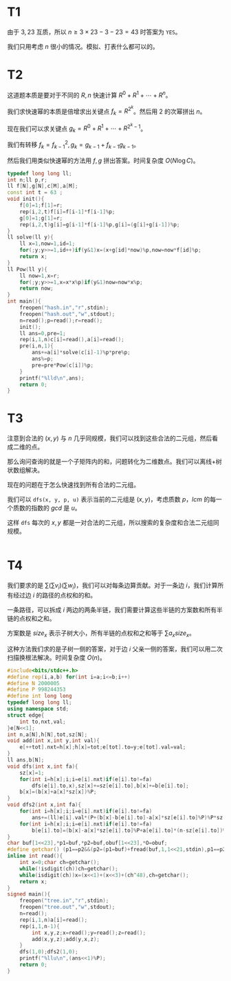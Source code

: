 # T1

由于 $3,23$ 互质，所以 $n\ge 3\times 23 - 3- 23 = 43$ 时答案为 ``YES``。

我们只用考虑 $n$ 很小的情况。模拟、打表什么都可以的。

# T2

这道题本质是要对于不同的 $R,n$ 快速计算 $R^0 + R^1 +\cdots+R^{n}$。

我们求快速幂的本质是倍增求出关键点 $f_k = R^{2^k}$。然后用 $2$ 的次幂拼出 $n$。

现在我们可以求关键点 $g_k = R^0+R^1+\cdots + R^{2^k - 1}$。

我们有转移 $f_k = f_{k-1}^2, g_k=g_{k-1}+f_{k-1}g_{k-1}$。

然后我们用类似快速幂的方法用 $f,g$ 拼出答案。时间复杂度 $O(N\log C)$。

```cpp
typedef long long ll;
int n;ll p,r;
ll f[N],g[N],c[M],a[M];
const int t = 63 ;
void init(){
	f[0]=1;f[1]=r;
	rep(i,2,t)f[i]=f[i-1]*f[i-1]%p;
	g[0]=1;g[1]=r;
	rep(i,2,t)g[i]=g[i-1]*f[i-1]%p,g[i]=(g[i]+g[i-1])%p;
}
ll solve(ll y){
	ll x=1,now=1,id=1;
	for(;y;y>>=1,id++)if(y&1)x=(x+g[id]*now)%p,now=now*f[id]%p;
	return x;
}
ll Pow(ll y){
	ll now=1,x=r;
	for(;y;y>>=1,x=x*x%p)if(y&1)now=now*x%p;
	return now;
}
int main(){
	freopen("hash.in","r",stdin);
	freopen("hash.out","w",stdout);
	n=read();p=read();r=read();
	init();
	ll ans=0,pre=1;
	rep(i,1,n)c[i]=read(),a[i]=read();
	pre(i,n,1){
		ans+=a[i]*solve(c[i]-1)%p*pre%p;
		ans%=p;
		pre=pre*Pow(c[i])%p;
	}
	printf("%lld\n",ans);
	return 0;
}
```



# T3

注意到合法的 $(x,y)$ 与 $n$ 几乎同规模，我们可以找到这些合法的二元组，然后看成二维的点。

那么询问查询的就是一个子矩阵内的和，问题转化为二维数点。我们可以离线+树状数组解决。

现在的问题在于怎么快速找到所有合法的二元组。

我们可以 ``dfs(x, y, p, u)`` 表示当前的二元组是 $(x, y)$，考虑质数 $p$，$lcm$ 的每一个质数的指数的 $gcd$ 是 $u$。

这样 ``dfs`` 每次的 $x,y$ 都是一对合法的二元组，所以搜索的复杂度和合法二元组同规模。

```cpp
```



# T4

我们要求的是 $\sum (\sum v_i)(\sum w_i)$，我们可以对每条边算贡献。对于一条边 $i$，我们计算所有经过边 $i$ 的路径的点权和的和。

一条路径，可以拆成 $i$ 两边的两条半链，我们需要计算这些半链的方案数和所有半链的点权和之和。

方案数是 $size_x$ 表示子树大小，所有半链的点权和之和等于 $\sum a_x size_x$。

这种方法我们求的是子树一侧的答案，对于边 $i$ 父亲一侧的答案，我们可以用二次扫描换根法解决。时间复杂度 $O(n)$。

```cpp
#include<bits/stdc++.h>
#define rep(i,a,b) for(int i=a;i<=b;i++)
#define N 2000005
#define P 998244353
#define int long long
typedef long long ll;
using namespace std;
struct edge{
	int to,nxt,val;
}e[N<<1];
int n,a[N],h[N],tot,sz[N];
void add(int x,int y,int val){
	e[++tot].nxt=h[x];h[x]=tot;e[tot].to=y;e[tot].val=val;
}
ll ans,b[N];
void dfs(int x,int fa){
	sz[x]=1;
	for(int i=h[x];i;i=e[i].nxt)if(e[i].to!=fa)
		dfs(e[i].to,x),sz[x]+=sz[e[i].to],b[x]+=b[e[i].to];
	b[x]=(b[x]+a[x]*sz[x])%P;
}
void dfs2(int x,int fa){
	for(int i=h[x];i;i=e[i].nxt)if(e[i].to!=fa)
		ans+=(ll)e[i].val*(P+(b[x]-b[e[i].to]-a[x]*sz[e[i].to]%P)%P*sz[e[i].to]%P+b[e[i].to]*(n-sz[e[i].to])%P)%P;
	for(int i=h[x];i;i=e[i].nxt)if(e[i].to!=fa)
		b[e[i].to]=(b[x]-a[x]*sz[e[i].to]%P+a[e[i].to]*(n-sz[e[i].to])%P+P)%P,dfs2(e[i].to,x);
}
char buf[1<<23],*p1=buf,*p2=buf,obuf[1<<23],*O=obuf;
#define getchar() (p1==p2&&(p2=(p1=buf)+fread(buf,1,1<<21,stdin),p1==p2)?EOF:*p1++)
inline int read(){
    int x=0;char ch=getchar();
    while(!isdigit(ch))ch=getchar();
    while(isdigit(ch))x=(x<<1)+(x<<3)+(ch^48),ch=getchar();
    return x;
}
signed main(){
	freopen("tree.in","r",stdin);
	freopen("tree.out","w",stdout);
	n=read();
	rep(i,1,n)a[i]=read();
	rep(i,1,n-1){
		int x,y,z;x=read();y=read();z=read();
		add(x,y,z);add(y,x,z);
	}
	dfs(1,0);dfs2(1,0);
	printf("%llu\n",(ans<<1)%P);
	return 0;
} 
```

